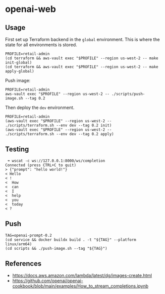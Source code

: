 # openai-web

## Usage

First set up Terraform backend in the `global` environment. This is where the state for all environments is stored.

```shell
PROFILE=retail-admin
(cd terraform && aws-vault exec "$PROFILE" --region us-west-2 -- make init-global)
(cd terraform && aws-vault exec "$PROFILE" --region us-west-2 -- make apply-global) 
```

Push image:

```shell
PROFILE=retail-admin
aws-vault exec "$PROFILE" --region us-west-2 -- ./scripts/push-image.sh --tag 0.2
```

Then deploy the `dev` environment.

```shell
PROFILE=retail-admin
(aws-vault exec "$PROFILE" --region us-west-2 -- ./scripts/terraform.sh --env dev --tag 0.2 init)
(aws-vault exec "$PROFILE" --region us-west-2 -- ./scripts/terraform.sh --env dev --tag 0.2 apply)
```

## Testing

```shell
 ➜ wscat -c ws://127.0.0.1:8000/ws/completion
Connected (press CTRL+C to quit)
> {"prompt": "hello world!"}
< Hello
< !
<  How
<  can
<  I
<  help
<  you
<  today
< ?
```

## Push

```shell
TAG=openai-prompt-0.2
(cd service && docker buildx build . -t "${TAG}" --platform linux/arm64)
(cd scripts && ./push-image.sh --tag "${TAG}")
```

## References

- https://docs.aws.amazon.com/lambda/latest/dg/images-create.html
- https://github.com/openai/openai-cookbook/blob/main/examples/How_to_stream_completions.ipynb